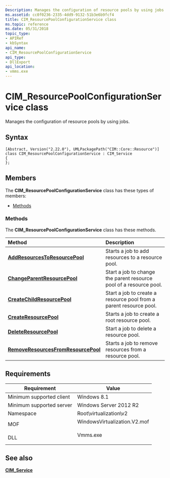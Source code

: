 ```yaml
---
Description: Manages the configuration of resource pools by using jobs.
ms.assetid: cc0f0236-2335-4dd9-9132-51b3e6b9fcf4
title: CIM_ResourcePoolConfigurationService class
ms.topic: reference
ms.date: 05/31/2018
topic_type: 
- APIRef
- kbSyntax
api_name: 
- CIM_ResourcePoolConfigurationService
api_type: 
- DllExport
api_location: 
- vmms.exe
---
```


# CIM\_ResourcePoolConfigurationService class

Manages the configuration of resource pools by using jobs.

## Syntax

``` syntax
[Abstract, Version("2.22.0"), UMLPackagePath("CIM::Core::Resource")]
class CIM_ResourcePoolConfigurationService : CIM_Service
{
};
```

## Members

The **CIM\_ResourcePoolConfigurationService** class has these types of members:

-   [Methods](#methods)

### Methods

The **CIM\_ResourcePoolConfigurationService** class has these methods.



| Method                                                                                                          | Description                                                                   |
|:----------------------------------------------------------------------------------------------------------------|:------------------------------------------------------------------------------|
| [**AddResourcesToResourcePool**](cim-resourcepoolconfigurationservice-addresourcestoresourcepool.md)           | Starts a job to add resources to a resource pool.<br/>                  |
| [**ChangeParentResourcePool**](cim-resourcepoolconfigurationservice-changeparentresourcepool.md)               | Start a job to change the parent resource pool of a resource pool.<br/> |
| [**CreateChildResourcePool**](cim-resourcepoolconfigurationservice-createchildresourcepool.md)                 | Start a job to create a resource pool from a parent resource pool.<br/> |
| [**CreateResourcePool**](cim-resourcepoolconfigurationservice-createresourcepool.md)                           | Starts a job to create a root resource pool.<br/>                       |
| [**DeleteResourcePool**](cim-resourcepoolconfigurationservice-deleteresourcepool.md)                           | Start a job to delete a resource pool.<br/>                             |
| [**RemoveResourcesFromResourcePool**](cim-resourcepoolconfigurationservice-removeresourcesfromresourcepool.md) | Starts a job to remove resources from a resource pool.<br/>             |



 

## Requirements



| Requirement | Value |
|-------------------------------------|---------------------------------------------------------------------------------------------------------|
| Minimum supported client<br/> | Windows 8.1<br/>                                                                                  |
| Minimum supported server<br/> | Windows Server 2012 R2<br/>                                                                       |
| Namespace<br/>                | Root\\virtualization\\v2<br/>                                                                     |
| MOF<br/>                      | <dl> <dt>WindowsVirtualization.V2.mof</dt> </dl> |
| DLL<br/>                      | <dl> <dt>Vmms.exe</dt> </dl>                     |



## See also

<dl> <dt>

[**CIM\_Service**](cim-service.md)
</dt> </dl>

 

 




